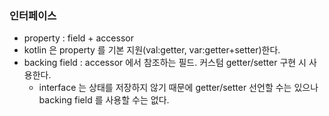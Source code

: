 ### 인터페이스

* property : field + accessor
* kotlin 은 property 를 기본 지원(val:getter, var:getter+setter)한다.
* backing field : accessor 에서 참조하는 필드. 커스텀 getter/setter 구현 시 사용한다.
  * interface 는 상태를 저장하지 않기 때문에 getter/setter 선언할 수는 있으나 backing field 를 사용할 수는 없다.